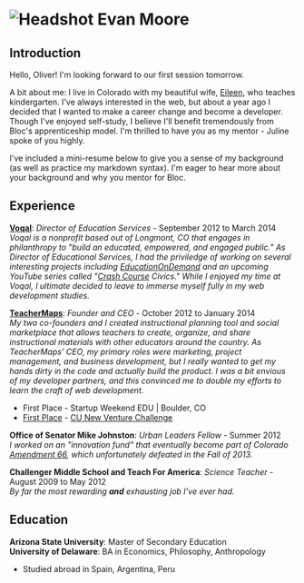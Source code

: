 
![Headshot](/images/headshot.jpg)
Evan Moore
=========

Introduction
------
Hello, Oliver! I'm looking forward to our first session tomorrow.

A bit about me: I live in Colorado with my beautiful wife, [Eileen](), who teaches kindergarten. I've always interested in the web, but about a year ago I decided that I wanted to make a career change and become a developer. Though I've enjoyed self-study, I believe I'll benefit tremendously from Bloc's apprenticeship model. I'm thrilled to have you as my mentor - Juline spoke of you highly. 

I've included a mini-resume below to give you a sense of my background (as well as practice my markdown syntax). I'm eager to hear more about your background and why you mentor for Bloc.

Experience
--------
**[Voqal](http://www.voqal.org)**: *Director of Education Services* -  September 2012 to March 2014  
*Voqal is a nonprofit based out of Longmont, CO that engages in philanthropy to "build an educated, empowered, and engaged public." As Director of Educational Services, I had the priviledge of working on several interesting projects including [EducationOnDemand](http://www.eduondemand.org) and an upcoming YouTube series called "[Crash Course](https://www.youtube.com/user/crashcourse) Civics." While I enjoyed my time at Voqal, I ultimate decided to leave to immerse myself fully in my web development studies.*

[**TeacherMaps**](http://www.teachermaps.com): *Founder and CEO* - October 2012 to January 2014  
*My two co-founders and I created  instructional planning tool and social marketplace that allows teachers to create, organize, and share instructional materials with other educators around the country. As TeacherMaps’ CEO, my primary roles were marketing, project management, and business development, but I really wanted to get my hands dirty in the code and actually build the product. I was a bit envious of my developer partners, and this convinced me to double my efforts to learn the craft of web development.*
  * First Place - Startup Weekend EDU | Boulder, CO
  * [First Place](http://www.xconomy.com/boulder-denver/2013/04/18/algae-harvesters-online-market-for-teachers-share-cu-biz-plan-title/) - [CU New Venture Challenge](http://cunvc.org/)

**Office of Senator Mike Johnston**: *Urban Leaders Fellow* - Summer 2012  
*I worked on an "innovation fund" that eventually become part of Colorado [Amendment 66](http://coloradocommits.com/66-explained/), which unfortunately defeated in the Fall of 2013.*

**Challenger Middle School and Teach For America**: *Science Teacher* - August 2009 to May 2012  
*By far the most rewarding **and** exhausting job I've ever had.*

Education
---------
**Arizona State University**: Master of Secondary Education  
**University of Delaware**: BA in Economics, Philosophy, Anthropology  
  * Studied abroad in  Spain, Argentina, Peru